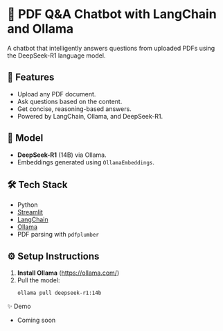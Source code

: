 # 📄 PDF Q&A Chatbot with LangChain and Ollama

A chatbot that intelligently answers questions from uploaded PDFs using the DeepSeek-R1 language model.

## 🚀 Features
- Upload any PDF document.
- Ask questions based on the content.
- Get concise, reasoning-based answers.
- Powered by LangChain, Ollama, and DeepSeek-R1.

## 🧠 Model
- **DeepSeek-R1** (14B) via Ollama.
- Embeddings generated using `OllamaEmbeddings`.

## 🛠️ Tech Stack
- Python
- [Streamlit](https://streamlit.io/)
- [LangChain](https://www.langchain.com/)
- [Ollama](https://ollama.com/)
- PDF parsing with `pdfplumber`


## ⚙️ Setup Instructions
1. **Install Ollama** (https://ollama.com/)
2. Pull the model:
   ```bash
   ollama pull deepseek-r1:14b

✨ Demo
- Coming soon

